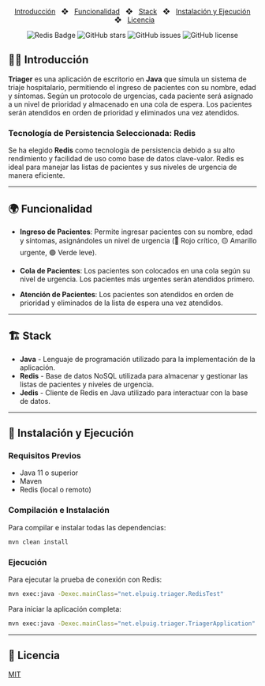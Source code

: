 <div align="center">

<p></p>

<a href="#-introducción">Introducción</a>
<span>&nbsp;&nbsp;❖&nbsp;&nbsp;</span>
<a href="#-funcionalidad">Funcionalidad</a>
<span>&nbsp;&nbsp;❖&nbsp;&nbsp;</span>
<a href="#-stack">Stack</a>
<span>&nbsp;&nbsp;❖&nbsp;&nbsp;</span>
<a href="#-instalación-y-ejecución">Instalación y Ejecución</a>
<span>&nbsp;&nbsp;❖&nbsp;&nbsp;</span>
<a href="#-licencia">Licencia</a>

![Redis Badge](https://img.shields.io/badge/Redis-DC382D?logo=redis&logoColor=white&style=flat)
![GitHub stars](https://img.shields.io/github/stars/mgrl39/triager)
![GitHub issues](https://img.shields.io/github/issues/mgrl39/triager)
![GitHub license](https://img.shields.io/github/license/mgrl39/triager)

</div>

## 🧑‍🚀 Introducción

**Triager** es una aplicación de escritorio en **Java** que simula un sistema de triaje hospitalario, permitiendo el ingreso de pacientes con su nombre, edad y síntomas. Según un protocolo de urgencias, cada paciente será asignado a un nivel de prioridad y almacenado en una cola de espera. Los pacientes serán atendidos en orden de prioridad y eliminados una vez atendidos.

### Tecnología de Persistencia Seleccionada: Redis

Se ha elegido **Redis** como tecnología de persistencia debido a su alto rendimiento y facilidad de uso como base de datos clave-valor. Redis es ideal para manejar las listas de pacientes y sus niveles de urgencia de manera eficiente.

---

## 🌍 Funcionalidad

- **Ingreso de Pacientes**: Permite ingresar pacientes con su nombre, edad y síntomas, asignándoles un nivel de urgencia (🔴 Rojo crítico, 🟡 Amarillo urgente, 🟢 Verde leve).
  
- **Cola de Pacientes**: Los pacientes son colocados en una cola según su nivel de urgencia. Los pacientes más urgentes serán atendidos primero.

- **Atención de Pacientes**: Los pacientes son atendidos en orden de prioridad y eliminados de la lista de espera una vez atendidos.

---

## 🏗️ Stack

- **Java** - Lenguaje de programación utilizado para la implementación de la aplicación.
- **Redis** - Base de datos NoSQL utilizada para almacenar y gestionar las listas de pacientes y niveles de urgencia.
- **Jedis** - Cliente de Redis en Java utilizado para interactuar con la base de datos.

---

## 🚀 Instalación y Ejecución

### Requisitos Previos
- Java 11 o superior
- Maven
- Redis (local o remoto)

### Compilación e Instalación

Para compilar e instalar todas las dependencias:

```bash
mvn clean install
```

### Ejecución

Para ejecutar la prueba de conexión con Redis:

```bash
mvn exec:java -Dexec.mainClass="net.elpuig.triager.RedisTest"
```

Para iniciar la aplicación completa:

```bash
mvn exec:java -Dexec.mainClass="net.elpuig.triager.TriagerApplication"
```

---

## 📄 Licencia

[MIT](LICENSE)
